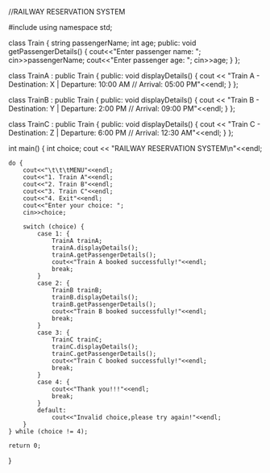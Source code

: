 //RAILWAY RESERVATION SYSTEM 


#include <iostream>
using namespace std;

class Train {
    string passengerName;
    int age;
public:
    void getPassengerDetails() {
        cout<<"Enter passenger name: ";
        cin>>passengerName;
        cout<<"Enter passenger age: ";
        cin>>age;
    }
};

class TrainA : public Train {
public:
    void displayDetails() {
        cout << "Train A - Destination: X | Departure: 10:00 AM // Arrival: 05:00 PM"<<endl;
    }
};

class TrainB : public Train {
public:
    void displayDetails() {
        cout << "Train B - Destination: Y | Departure: 2:00 PM // Arrival: 09:00 PM"<<endl;
    }
};

class TrainC : public Train {
public:
    void displayDetails() {
        cout << "Train C - Destination: Z | Departure: 6:00 PM // Arrival: 12:30 AM"<<endl;
    }
};

int main() {
    int choice;
    cout << "RAILWAY RESERVATION SYSTEM\n"<<endl;
    
    do {
        cout<<"\t\t\tMENU"<<endl;
        cout<<"1. Train A"<<endl;
        cout<<"2. Train B"<<endl;
        cout<<"3. Train C"<<endl;
        cout<<"4. Exit"<<endl;
        cout<<"Enter your choice: ";
        cin>>choice;
        
        switch (choice) {
            case 1: {
                TrainA trainA;
                trainA.displayDetails();
                trainA.getPassengerDetails();
                cout<<"Train A booked successfully!"<<endl;
                break;
            }
            case 2: {
                TrainB trainB;
                trainB.displayDetails();
                trainB.getPassengerDetails();
                cout<<"Train B booked successfully!"<<endl;
                break;
            }
            case 3: {
                TrainC trainC;
                trainC.displayDetails();
                trainC.getPassengerDetails();
                cout<<"Train C booked successfully!"<<endl;
                break;
            }
            case 4: {
                cout<<"Thank you!!!"<<endl;
                break;
            }
            default:
                cout<<"Invalid choice,please try again!"<<endl;
        }
    } while (choice != 4);

    return 0;
}
